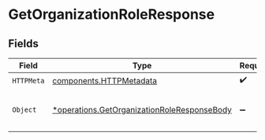 # GetOrganizationRoleResponse


## Fields

| Field                                                                                                     | Type                                                                                                      | Required                                                                                                  | Description                                                                                               |
| --------------------------------------------------------------------------------------------------------- | --------------------------------------------------------------------------------------------------------- | --------------------------------------------------------------------------------------------------------- | --------------------------------------------------------------------------------------------------------- |
| `HTTPMeta`                                                                                                | [components.HTTPMetadata](../../models/components/httpmetadata.md)                                        | :heavy_check_mark:                                                                                        | N/A                                                                                                       |
| `Object`                                                                                                  | [*operations.GetOrganizationRoleResponseBody](../../models/operations/getorganizationroleresponsebody.md) | :heavy_minus_sign:                                                                                        | Details of the organization role.                                                                         |